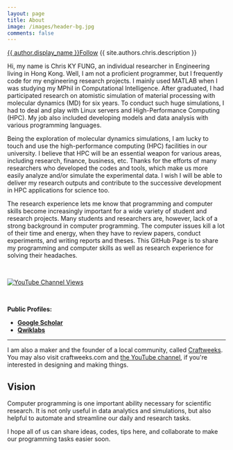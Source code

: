 ```yaml
---
layout: page
title: About
image: /images/header-bg.jpg
comments: false
---
```


<div class="row post-top-meta">
    <div class="col-md-2">
        <amp-img class="author-thumb" src="https://www.gravatar.com/avatar/{{ site.authors.chris.gravatar }}?s=250&d=mm&r=x" width="72" height="72" alt="{{ author.display_name }}"></amp-img>
    </div>
    <div class="col-md-10">
        <a target="_blank" class="link-dark" href="{{ site.authors.chris.web }}">{{ author.display_name }}</a><a target="_blank" href="{{ site.authors.chris.facebook }}" class="btn follow">Follow</a>
        <span class="author-description">{{ site.authors.chris.description }}</span>
    </div>
</div>

Hi, my name is Chris KY FUNG, an individual researcher in Engineering living in Hong Kong. Well, I am not a proficient programmer, but I frequently code for my engineering research projects. I mainly used MATLAB when I was studying my MPhil in Computational Intelligence. After graduated, I had participated research on atomistic simulation of material processing with molecular dynamics (MD) for six years. To conduct such huge simulations, I had to deal and play with Linux servers and High-Performance Computing (HPC). My job also included developing models and data analysis with various programming languages.

Being the exploration of molecular dynamics simulations, I am lucky to touch and use the high-performance computing (HPC) facilities in our university. I believe that HPC will be an essential weapon for various areas, including research, finance, business, etc. Thanks for the efforts of many researchers who developed the codes and tools, which make us more easily analyze and/or simulate the experimental data. I wish I will be able to deliver my research outputs and contribute to the successive development in HPC applications for science too.

The research experience lets me know that programming and computer skills become increasingly important for a wide variety of student and research projects. Many students and researchers are, however, lack of a strong background in computer programming. The computer issues kill a lot of their time and energy, when they have to review papers, conduct experiments, and writing reports and theses. This GitHub Page is to share my programming and computer skills as well as research experience for solving their headaches.

<br>

[![YouTube Channel Views](https://img.shields.io/youtube/channel/views/UCp0xYv7zaQmAj77GcU-msJg?style=social)](https://www.youtube.com/c/chriskyfung-research)

<br>

<i class="fa fa-id-card-o"></i> **Public Profiles:**
- <i class="fa fa-graduation-cap"></i> **[Google Scholar](https://scholar.google.com.hk/citations?user=UxJpoYcAAAAJ)**
- <i class='fas fa-flask'></i> **[Qwiklabs](https://www.qwiklabs.com/public_profiles/c2765684-379a-4aa7-89bc-0182cc5a01be)**

* * *

I am also a maker and the founder of a local community, called [Craftweeks](https://craftweeks.com/en/). You may also visit craftweeks.com and [the YouTube channel](https://www.youtube.com/channel/UCGlT2itihZuRxMckNcfcA3A), if you're interested in designing and making things.

## Vision

Computer programming is one important ability necessary for scientific research. It is not only useful in data analytics and simulations, but also helpful to automate and streamline our daily and research tasks.

I hope all of us can share ideas, codes, tips here, and collaborate to make our programming tasks easier soon.
